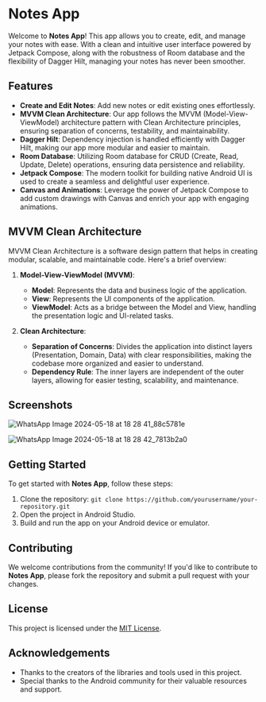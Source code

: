# Notes App

Welcome to **Notes App**! This app allows you to create, edit, and manage your notes with ease. With a clean and intuitive user interface powered by Jetpack Compose, along with the robustness of Room database and the flexibility of Dagger Hilt, managing your notes has never been smoother.

## Features

- **Create and Edit Notes**: Add new notes or edit existing ones effortlessly.
- **MVVM Clean Architecture**: Our app follows the MVVM (Model-View-ViewModel) architecture pattern with Clean Architecture principles, ensuring separation of concerns, testability, and maintainability.
- **Dagger Hilt**: Dependency injection is handled efficiently with Dagger Hilt, making our app more modular and easier to maintain.
- **Room Database**: Utilizing Room database for CRUD (Create, Read, Update, Delete) operations, ensuring data persistence and reliability.
- **Jetpack Compose**: The modern toolkit for building native Android UI is used to create a seamless and delightful user experience.
- **Canvas and Animations**: Leverage the power of Jetpack Compose to add custom drawings with Canvas and enrich your app with engaging animations.

## MVVM Clean Architecture

MVVM Clean Architecture is a software design pattern that helps in creating modular, scalable, and maintainable code. Here's a brief overview:

1. **Model-View-ViewModel (MVVM)**:
   - **Model**: Represents the data and business logic of the application.
   - **View**: Represents the UI components of the application.
   - **ViewModel**: Acts as a bridge between the Model and View, handling the presentation logic and UI-related tasks.

2. **Clean Architecture**:
   - **Separation of Concerns**: Divides the application into distinct layers (Presentation, Domain, Data) with clear responsibilities, making the codebase more organized and easier to understand.
   - **Dependency Rule**: The inner layers are independent of the outer layers, allowing for easier testing, scalability, and maintenance.

## Screenshots

![WhatsApp Image 2024-05-18 at 18 28 41_88c5781e](https://github.com/CUBE2003/NotesApp/assets/93052603/f7c92696-8240-4556-b523-d69ce6ccb19e)


![WhatsApp Image 2024-05-18 at 18 28 42_7813b2a0](https://github.com/CUBE2003/NotesApp/assets/93052603/9dbf1a9a-ed79-44ea-8546-3f46f8765c8d)


## Getting Started

To get started with **Notes App**, follow these steps:

1. Clone the repository: `git clone https://github.com/yourusername/your-repository.git`
2. Open the project in Android Studio.
3. Build and run the app on your Android device or emulator.

## Contributing

We welcome contributions from the community! If you'd like to contribute to **Notes App**, please fork the repository and submit a pull request with your changes.

## License

This project is licensed under the [MIT License](LICENSE).

## Acknowledgements

- Thanks to the creators of the libraries and tools used in this project.
- Special thanks to the Android community for their valuable resources and support.
